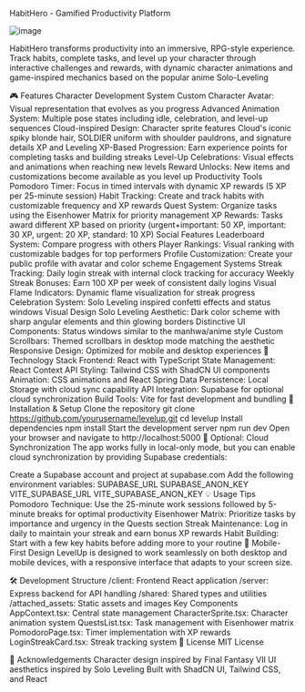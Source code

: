 HabitHero - Gamified Productivity Platform

![image](https://github.com/user-attachments/assets/7cf18574-9f97-4da9-9e17-c2fe89cb07ee)

HabitHero transforms productivity into an immersive, RPG-style experience. Track habits, complete tasks, and level up your character through interactive challenges and rewards, with dynamic character animations and game-inspired mechanics based on the popular anime Solo-Leveling

🎮 Features
Character Development System
Custom Character Avatar: Visual representation that evolves as you progress
Advanced Animation System: Multiple pose states including idle, celebration, and level-up sequences
Cloud-inspired Design: Character sprite features Cloud's iconic spiky blonde hair, SOLDIER uniform with shoulder pauldrons, and signature details
XP and Leveling
XP-Based Progression: Earn experience points for completing tasks and building streaks
Level-Up Celebrations: Visual effects and animations when reaching new levels
Reward Unlocks: New items and customizations become available as you level up
Productivity Tools
Pomodoro Timer: Focus in timed intervals with dynamic XP rewards (5 XP per 25-minute session)
Habit Tracking: Create and track habits with customizable frequency and XP rewards
Quest System: Organize tasks using the Eisenhower Matrix for priority management
XP Rewards: Tasks award different XP based on priority (urgent+important: 50 XP, important: 30 XP, urgent: 20 XP, standard: 10 XP)
Social Features
Leaderboard System: Compare progress with others
Player Rankings: Visual ranking with customizable badges for top performers
Profile Customization: Create your public profile with avatar and color scheme
Engagement Systems
Streak Tracking: Daily login streak with internal clock tracking for accuracy
Weekly Streak Bonuses: Earn 100 XP per week of consistent daily logins
Visual Flame Indicators: Dynamic flame visualization for streak progress
Celebration System: Solo Leveling inspired confetti effects and status windows
Visual Design
Solo Leveling Aesthetic: Dark color scheme with sharp angular elements and thin glowing borders
Distinctive UI Components: Status windows similar to the manhwa/anime style
Custom Scrollbars: Themed scrollbars in desktop mode matching the aesthetic
Responsive Design: Optimized for mobile and desktop experiences
🚀 Technology Stack
Frontend: React with TypeScript
State Management: React Context API
Styling: Tailwind CSS with ShadCN UI components
Animation: CSS animations and React Spring
Data Persistence: Local Storage with cloud sync capability
API Integration: Supabase for optional cloud synchronization
Build Tools: Vite for fast development and bundling
🔧 Installation & Setup
Clone the repository
git clone https://github.com/yourusername/levelup.git
cd levelup
Install dependencies
npm install
Start the development server
npm run dev
Open your browser and navigate to http://localhost:5000
🔑 Optional: Cloud Synchronization
The app works fully in local-only mode, but you can enable cloud synchronization by providing Supabase credentials:

Create a Supabase account and project at supabase.com
Add the following environment variables:
SUPABASE_URL
SUPABASE_ANON_KEY
VITE_SUPABASE_URL
VITE_SUPABASE_ANON_KEY
💡 Usage Tips
Pomodoro Technique: Use the 25-minute work sessions followed by 5-minute breaks for optimal productivity
Eisenhower Matrix: Prioritize tasks by importance and urgency in the Quests section
Streak Maintenance: Log in daily to maintain your streak and earn bonus XP rewards
Habit Building: Start with a few key habits before adding more to your routine
📱 Mobile-First Design
LevelUp is designed to work seamlessly on both desktop and mobile devices, with a responsive interface that adapts to your screen size.

🛠️ Development
Structure
/client: Frontend React application
/server: Express backend for API handling
/shared: Shared types and utilities
/attached_assets: Static assets and images
Key Components
AppContext.tsx: Central state management
CharacterSprite.tsx: Character animation system
QuestsList.tsx: Task management with Eisenhower matrix
PomodoroPage.tsx: Timer implementation with XP rewards
LoginStreakCard.tsx: Streak tracking system
📄 License
MIT License

🙏 Acknowledgements
Character design inspired by Final Fantasy VII
UI aesthetics inspired by Solo Leveling
Built with ShadCN UI, Tailwind CSS, and React
